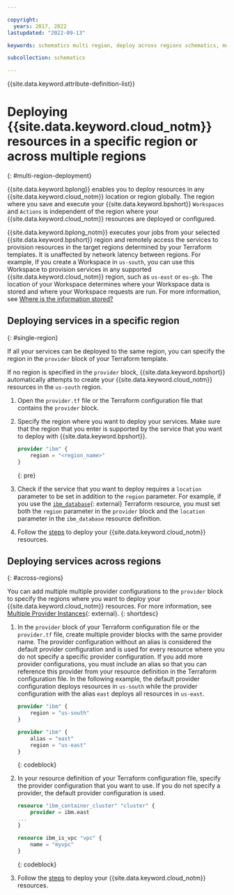 ```yaml
---

copyright:
  years: 2017, 2022
lastupdated: "2022-09-13"

keywords: schematics multi region, deploy across regions schematics, multi location deployment, multi region deployment

subcollection: schematics

---
```


{{site.data.keyword.attribute-definition-list}}

# Deploying {{site.data.keyword.cloud_notm}} resources in a specific region or across multiple regions
{: #multi-region-deployment}

{{site.data.keyword.bplong}} enables you to deploy resources in any {{site.data.keyword.cloud_notm}} location or region globally. The region where you save and execute your {{site.data.keyword.bpshort}} `Workspaces` and `Actions` is independent of the region where your {{site.data.keyword.cloud_notm}} resources are deployed or configured.

{{site.data.keyword.bplong_notm}} executes your jobs from your selected {{site.data.keyword.bpshort}} region and remotely access the services to provision resources in the target regions determined by your Terraform templates. It is unaffected by network latency between regions. For example, If you create a Workspace in `us-south`, you can use this Workspace to provision services in any supported {{site.data.keyword.cloud_notm}} region, such as `us-east` or `eu-gb`. The location of your Workspace determines where your Workspace data is stored and where your Workspace requests are run. For more information, see [Where is the information stored?](/docs/schematics?topic=schematics-secure-data#pi-location)

## Deploying services in a specific region
{: #single-region}

If all your services can be deployed to the same region, you can specify the region in the `provider` block of your Terraform template. 

If no region is specified in the `provider` block, {{site.data.keyword.bpshort}} automatically attempts to create your {{site.data.keyword.cloud_notm}} resources in the `us-south` region.

1. Open the `provider.tf` file or the Terraform configuration file that contains the `provider` block. 
2. Specify the region where you want to deploy your services. Make sure that the region that you enter is supported by the service that you want to deploy with {{site.data.keyword.bpshort}}.
    ```terraform
    provider "ibm" {
        region = "<region_name>"
    }
    ```
    {: pre}

3. Check if the service that you want to deploy requires a `location` parameter to be set in addition to the `region` parameter. For example, if you use the [`ibm_database`](https://registry.terraform.io/providers/IBM-Cloud/ibm/latest/docs/resources/database){: external} Terraform resource, you must set both the `region` parameter in the `provider` block and the `location` parameter in the `ibm_database` resource definition. 

4. Follow the [steps](/docs/schematics?topic=schematics-manage-lifecycle#deploy-resources) to deploy your {{site.data.keyword.cloud_notm}} resources. 

## Deploying services across regions
{: #across-regions}

You can add multiple multiple provider configurations to the `provider` block to specify the regions where you want to deploy your {{site.data.keyword.cloud_notm}} resources. For more information, see [Multiple Provider Instances](https://www.terraform.io/language/providers/configuration#alias-multiple-provider-configurations){: external}.
{: shortdesc}

1. In the `provider` block of your Terraform configuration file or the `provider.tf` file, create multiple provider blocks with the same provider name. The provider configuration without an alias is considered the default provider configuration and is used for every resource where you do not specify a specific provider configuration. If you add more provider configurations, you must include an alias so that you can reference this provider from your resource definition in the Terraform configuration file. In the following example, the default provider configuration deploys resources in `us-south` while the provider configuration with the alias `east` deploys all resources in `us-east`.
    ```terraform
    provider "ibm" {
        region = "us-south"
    }

    provider "ibm" {
        alias = "east"
        region = "us-east"
    }
    ```
    {: codeblock}

2. In your resource definition of your Terraform configuration file, specify the provider configuration that you want to use. If you do not specify a provider, the default provider configuration is used.
    ```terraform
    resource "ibm_container_cluster" "cluster" {
        provider = ibm.east
    ...
    }

    resource ibm_is_vpc "vpc" {
        name = "myvpc"
    }
    ```
    {: codeblock}

3. Follow the [steps](/docs/schematics?topic=schematics-manage-lifecycle#deploy-resources) to deploy your {{site.data.keyword.cloud_notm}} resources. 
